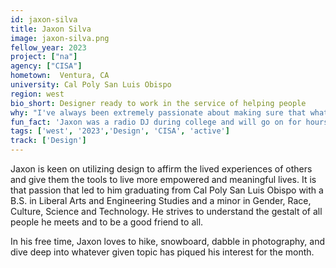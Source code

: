 ```yaml
---
id: jaxon-silva
title: Jaxon Silva
image: jaxon-silva.png
fellow_year: 2023
project: ["na"]
agency: ["CISA"]
hometown:  Ventura, CA
university: Cal Poly San Luis Obispo
region: west
bio_short: Designer ready to work in the service of helping people
why: "I've always been extremely passionate about making sure that whatever I was doing, it was in the service of helping people and trying to make the world a better place. After a prior fellowship with Coding it Forward, I realized that federal service represented a quite excellent opportunity to achieve that outcome. From there, the U.S. Digital Corps seemed to me to be an absolutely great entry-level pathway to do the work of helping others while developing into a professional designer at the same time."
fun_fact: 'Jaxon was a radio DJ during college and will go on for hours about indie music if you let him. He currently keeps that fire alive by trying to learn the live mixing board as one of his fun side projects.'
tags: ['west', '2023','Design', 'CISA', 'active']
track: ['Design']
---
```


Jaxon is keen on utilizing design to affirm the lived experiences of others and give them the tools to live more empowered and meaningful lives. It is that passion that led to him graduating from Cal Poly San Luis Obispo with a B.S. in Liberal Arts and Engineering Studies and a minor in Gender, Race, Culture, Science and Technology. He strives to understand the gestalt of all people he meets and to be a good friend to all.

In his free time, Jaxon loves to hike, snowboard, dabble in photography, and dive deep into whatever given topic has piqued his interest for the month.

